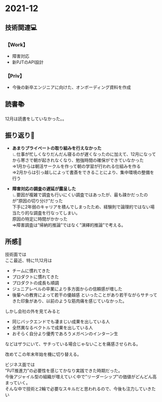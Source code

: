 # 2021-12
## 技術関連:computer:
### 【Work】
* 障害対応
* 新PJTのAPI設計
### 【Priv】
* 今後の新卒エンジニアに向けた、オンボーディング資料を作成

## 読書:books:
12月は読書をしていなかった。。

## 振り返り:eyes:
* **あまりプライベートの取り組みを行えなかった**<br>
∟仕事が忙しくなりだんだん寝るのが遅くなったのに加えて、12月になってから寒さで朝が起きれなくなり、勉強時間の確保ができていなかった<br>
⇒1月からは朝活サークルを作って朝の学習が行われる仕組みを作る<br>
⇒2月からは引っ越しによって書斎をできることにより、集中環境の整備を行う

* **障害対応の調査の遅延が露呈した**<br>
∟要因が複雑で調査も行いにくい調査ではあったが、最も疎かだったのが”原因の切り分け”だった<br>
下手に2年弱のキャリアを積んでしまったため、経験則で論理的ではない場当たり的な調査を行なってしまい。<br>
原因の特定に時間がかかった<br>
⇒障害調査は”帰納的推論”ではなく”演繹的推論”で考える。

## 所感:clap:
技術面では  
ここ最近、特に11,12月は
* チームに慣れてきた
* プロダクトに慣れてきた
* プロダクトの成長も順調
* ジュニアレベルの卒業により多方面からの信頼感が増した
* 後輩への教育によって若干の優越感
といったことがあり若干ながらサチってきた印象があり、以前のような筋肉痛を感じていなかった。  

しかし会社の外を見てみると
* 同じバックエンドでも凄まじい成果を出している人
* 全然異なるベクトルで成果を出している人
* おそらく自分より優秀であろうメガベンのインターン生

などはザラにいて、サチっている場合じゃないことを痛感させられる。

改めてこの年末年始を機に切り替える。

ビジネス面では  
”PJT推進力”の必要性を感じてかなり実践できた時期だった。  
今後アジャイル型の組織が増えていく中で”リーダーシップ”の価値がどんどん高まっていく。  
そんな中で技術と2輪で必要なスキルだと思われるので、今後も注力していきたい
